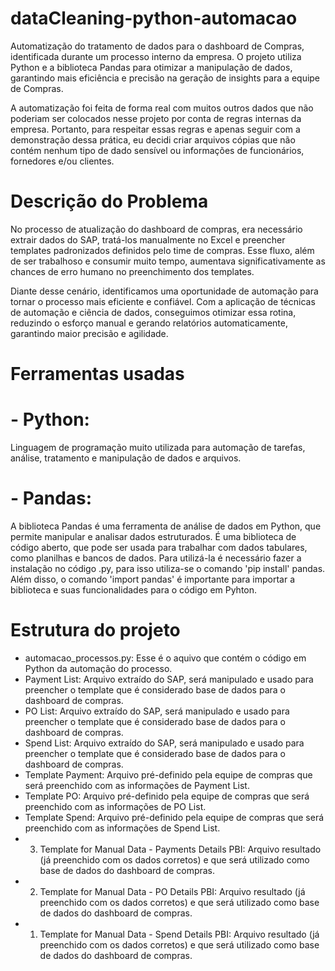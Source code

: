 # dataCleaning-python-automacao
Automatização do tratamento de dados para o dashboard de Compras, identificada durante um processo interno da empresa. O projeto utiliza Python e a biblioteca Pandas para otimizar a manipulação de dados, garantindo mais eficiência e precisão na geração de insights para a equipe de Compras.

A automatização foi feita de forma real com muitos outros dados que não poderiam ser colocados nesse projeto por conta de regras internas da empresa. Portanto, para respeitar essas regras e apenas seguir com a demonstração dessa prática, eu decidi criar arquivos cópias que não contém nenhum tipo de dado sensível ou informações de funcionários, fornedores e/ou clientes.

# Descrição do Problema
No processo de atualização do dashboard de compras, era necessário extrair dados do SAP, tratá-los manualmente no Excel e preencher templates padronizados definidos pelo time de compras. Esse fluxo, além de ser trabalhoso e consumir muito tempo, aumentava significativamente as chances de erro humano no preenchimento dos templates.

Diante desse cenário, identificamos uma oportunidade de automação para tornar o processo mais eficiente e confiável. Com a aplicação de técnicas de automação e ciência de dados, conseguimos otimizar essa rotina, reduzindo o esforço manual e gerando relatórios automaticamente, garantindo maior precisão e agilidade.

# Ferramentas usadas
# - Python:
Linguagem de programação muito utilizada para automação de tarefas, análise, tratamento e manipulação de dados e arquivos.
# - Pandas:
A biblioteca Pandas é uma ferramenta de análise de dados em Python, que permite manipular e analisar dados estruturados. É uma biblioteca de código aberto, que pode ser usada para trabalhar com dados tabulares, como planilhas e bancos de dados. Para utilizá-la é necessário fazer a instalação no código .py, para isso utiliza-se o comando 'pip install' pandas. Além disso, o comando 'import pandas' é importante para importar a biblioteca e suas funcionalidades para o código em Pyhton.

# Estrutura do projeto
- automacao_processos.py: Esse é o aquivo que contém o código em Python da automação do processo.
- Payment List: Arquivo extraído do SAP, será manipulado e usado para preencher o template que é considerado base de dados para o dashboard de compras.
- PO List: Arquivo extraído do SAP, será manipulado e usado para preencher o template que é considerado base de dados para o dashboard de compras.
- Spend List: Arquivo extraído do SAP, será manipulado e usado para preencher o template que é considerado base de dados para o dashboard de compras.
- Template Payment: Arquivo pré-definido pela equipe de compras que será preenchido com as informações de Payment List.
- Template PO: Arquivo pré-definido pela equipe de compras que será preenchido com as informações de PO List.
- Template Spend: Arquivo pré-definido pela equipe de compras que será preenchido com as informações de Spend List.
- 3. Template for Manual Data - Payments Details PBI: Arquivo resultado (já preenchido com os dados corretos) e que será utilizado como base de dados do dashboard de compras.
- 2. Template for Manual Data - PO Details PBI: Arquivo resultado (já preenchido com os dados corretos) e que será utilizado como base de dados do dashboard de compras.
- 1. Template for Manual Data - Spend Details PBI: Arquivo resultado (já preenchido com os dados corretos) e que será utilizado como base de dados do dashboard de compras.
